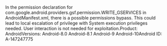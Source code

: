 In the permission declaration for com.google.android.providers.gsf.permission.WRITE_GSERVICES in AndroidManifest.xml, there is a possible permissions bypass. This could lead to local escalation of privilege with System execution privileges needed. User interaction is not needed for exploitation.Product: AndroidVersions: Android-8.0 Android-8.1 Android-9 Android-10Android ID: A-147247775